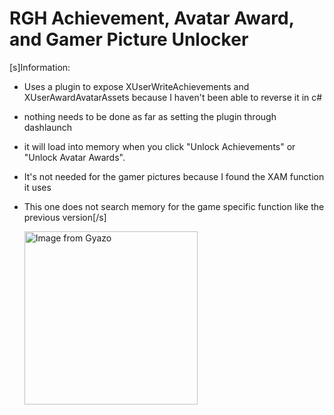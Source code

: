 # RGH Achievement, Avatar Award, and Gamer Picture Unlocker

[s]Information:
* Uses a plugin to expose XUserWriteAchievements and XUserAwardAvatarAssets because I haven't been able to reverse it in c#
* nothing needs to be done as far as setting the plugin through dashlaunch
* it will load into memory when you click "Unlock Achievements" or "Unlock Avatar Awards".
* It's not needed for the gamer pictures because I found the XAM function it uses
* This one does not search memory for the game specific function like the previous version[/s]

  <a href="https://gyazo.com/c5c4e8ab599a3f254ff80cf9f26f199c"><img src="https://i.gyazo.com/c5c4e8ab599a3f254ff80cf9f26f199c.png" alt="Image from Gyazo" width="277"/></a>
